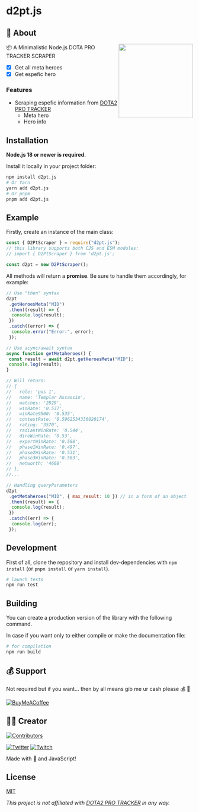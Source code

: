 # d2pt.js

## 📃 About

<a href="https://dota2protracker.com"><img src="https://dota2protracker.com/static/svg/logo_mark.svg" align="right" width="200px"/></a>
📦 A Minimalistic Node.js DOTA PRO TRACKER SCRAPER

- [x] Get all meta heroes
- [x] Get espefic hero

### Features

- Scraping espefic information from [DOTA2 PRO TRACKER](https://dota2protracker.com/hero)
  - Meta hero
  - Hero info

## Installation

**Node.js 18 or newer is required.**

Install it locally in your project folder:

```bash
npm install d2pt.js
# Or Yarn
yarn add d2pt.js
# Or pnpm
pnpm add d2pt.js
```

## Example

Firstly, create an instance of the main class:

```javascript
const { D2PtScraper } = require("d2pt.js");
// this library supports both CJS and ESM modules:
// import { D2PtScraper } from 'd2pt.js';

const d2pt = new D2PtScraper();
```

All methods will return a **promise**. Be sure to handle them accordingly, for example:

```javascript
// Use "then" syntax
d2pt
 .getHeroesMeta("MID")
 .then((result) => {
  console.log(result);
 })
 .catch((error) => {
  console.error("Error:", error);
 });

// Use acync/await syntax
async function getMetaheroes() {
 const result = await d2pt.getHeroesMeta("MID");
 console.log(result);
}

// Will return:
// {
//   role: 'pos 1',
//   name: 'Templar Assassin',
//   matches: '2829',
//   winRate: '0.537',
//   winRate9500: '0.535',
//   contestRate: '0.5962534336020174',
//   rating: '3570',
//   radiantWinRate: '0.544',
//   direWinRate: '0.53',
//   expertWinRate: '0.588',
//   phase1WinRate: '0.497',
//   phase2WinRate: '0.531',
//   phase3WinRate: '0.583',
//   networth: '4668'
// },
//...

// Handling queryParameters
d2pt
 .getMetaheroes("MID", { max_result: 10 }) // in a form of an object
 .then((result) => {
  console.log(result);
 })
 .catch((err) => {
  console.log(err);
 });
```

## Development

First of all, clone the repository and install dev-dependencies with `npm install` (or `pnpm install` or `yarn install`).

```bash
# launch tests
npm run test
```

## Building

You can create a production version of the library with the following command.

In case if you want only to either compile or make the documentation file:

```bash
# for compilation
npm run build
```

## 💰 Support

Not required but if you want... then by all means gib me ur cash please 💰 🔫

[![BuyMeACoffee](https://img.shields.io/badge/Buy%20Me%20a%20Coffee-ffdd00?style=for-the-badge&logo=buy-me-a-coffee&logoColor=black)](https://buymeacoffee.com/gabriel.dev/)

## 👷‍♂️ Creator

[![Contributors](https://contrib.rocks/image?repo=GabrielCSTR/dota2protracker-scraper)](https://github.com/GabrielCSTR)

[![Twitter](https://img.shields.io/badge/Twitter-%231DA1F2.svg?style=flat-square&logo=Twitter&logoColor=white)](https://twitter.com/gbrl_str) [![Twitch](https://img.shields.io/badge/Twitch-%239146FF.svg?style=flat-square&logo=Twitch&logoColor=white)](https://twitch.tv/xstrdoto)

Made with 💖 and JavaScript!

## License

[MIT](https://github.com/GabrielCSTR/d2pt.js/blob/master/LICENSE)

_This project is not affiliated with [DOTA2 PRO TRACKER](https://dota2protracker.com/meta) in any way._
